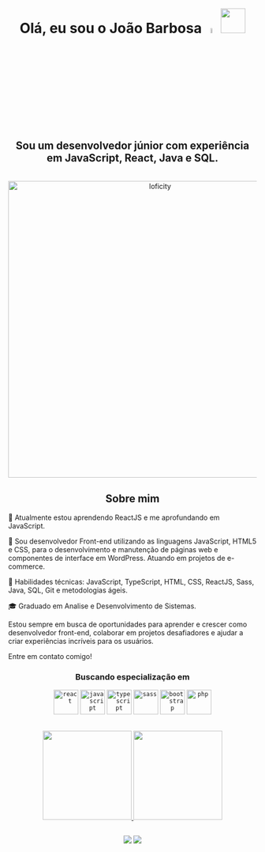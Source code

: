 <h1 align="center"> Olá, eu sou o João Barbosa <img src="https://media.giphy.com/media/hvRJCLFzcasrR4ia7z/giphy.gif" width="5%"> <img src="https://cdn.jsdelivr.net/gh/devicons/devicon/icons/github/github-original.svg" height="50"/></h1>
<h2 align="center">Sou um desenvolvedor júnior com experiência em JavaScript, React, Java e SQL.</h2>
<p align="center">
 <br>
 <img alt="loficity" width="600px" src="https://user-images.githubusercontent.com/87210017/220505019-e93d3be0-9696-4023-8734-fb16d04b91e4.gif"</img>
</p>

###

<h2 align="center">Sobre mim</h2>


<p>🌱 Atualmente estou aprendendo ReactJS e me aprofundando em JavaScript.<p>
<p>💼 Sou desenvolvedor Front-end utilizando as linguagens JavaScript, HTML5 e CSS, para o desenvolvimento e manutenção de páginas web e componentes de interface em WordPress. Atuando em projetos de e-commerce.</p>
<p>🔨 Habilidades técnicas: JavaScript, TypeScript, HTML, CSS, ReactJS, Sass, Java, SQL, Git e metodologias ágeis.</p>
<p>🎓 Graduado em Analise e Desenvolvimento de Sistemas.</p>

Estou sempre em busca de oportunidades para aprender e crescer como desenvolvedor front-end, colaborar em projetos desafiadores e ajudar a criar experiências incríveis para os usuários.

Entre em contato comigo!


<h3 align="center"> Buscando especialização em </h3>
<div align="center" padding="10px" >
 
  <code><img src="https://cdn.jsdelivr.net/gh/devicons/devicon/icons/react/react-original-wordmark.svg" height="50" alt="react"/></code>
  <code><img src="https://cdn.jsdelivr.net/gh/devicons/devicon/icons/javascript/javascript-original.svg" height="50" alt="javascript"/></code>
  <code><img src="https://cdn.jsdelivr.net/gh/devicons/devicon/icons/java/java-original-wordmark.svg" height="50"  alt="typescript"/></code>
  <code><img src="https://cdn.jsdelivr.net/gh/devicons/devicon/icons/mysql/mysql-original-wordmark.svg" height="50" alt="sass"/></code>
  <code><img src="https://cdn.jsdelivr.net/gh/devicons/devicon/icons/spring/spring-original-wordmark.svg" height="50" alt="bootstrap"/></code>
  <code><img src="https://cdn.jsdelivr.net/gh/devicons/devicon/icons/php/php-original.svg" height="50" alt="php"></code>
  
</div>

##


<div align="center">
  <a href="https://github.com/JoaoSBarbosa">
  <img height="180em" src="https://github-readme-stats.vercel.app/api?username=JoaoSBarbosa&show_icons=true&theme=gotham"/>
  <img height="180em" src="https://github-readme-stats.vercel.app/api/top-langs/?username=JoaoSBarbosa&layout=compact&langs_count=7&theme=gotham"/>
</div>


  
</div>
  
  ##
 
<div align="center"> 
  <a href = "mailto:contato.jsbarbosa@gmail.com"><img src="https://img.shields.io/badge/-Gmail-%23333?style=for-the-badge&logo=gmail&logoColor=white" target="_blank"></a>
  <a href="https://www.linkedin.com/in/joao-da-silva-barbosa" target="_blank"><img src="https://img.shields.io/badge/-LinkedIn-%230077B5?style=for-the-badge&logo=linkedin&logoColor=white" target="_blank"></a> 
</div>
<br/>

